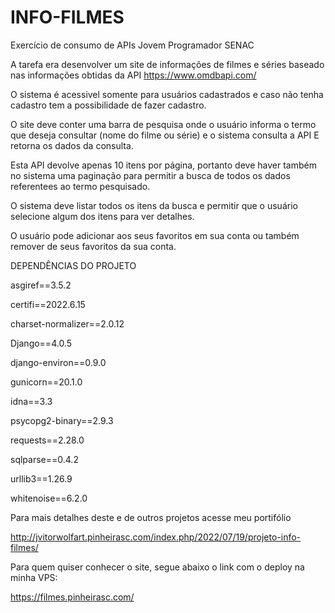 # INFO-FILMES

Exercício de consumo de APIs Jovem Programador SENAC

A tarefa era desenvolver um site de informações de filmes e séries baseado nas informações obtidas da API https://www.omdbapi.com/

O sistema é acessivel somente para usuários cadastrados e caso não tenha cadastro tem a possibilidade de fazer cadastro.

O site deve conter uma barra de pesquisa onde o usuário informa o termo que deseja consultar (nome do filme ou série) e o sistema consulta a API E retorna os dados da consulta.

Esta API devolve apenas 10 itens por página, portanto deve haver também no sistema uma paginação para permitir a busca de todos os dados referentees ao termo pesquisado.

O sistema deve listar todos os itens da busca e permitir que o usuário selecione algum dos itens para ver detalhes.

O usuário pode adicionar aos seus favoritos em sua conta ou também remover de seus favoritos da sua conta.

DEPENDÊNCIAS DO PROJETO

asgiref==3.5.2

certifi==2022.6.15

charset-normalizer==2.0.12

Django==4.0.5

django-environ==0.9.0

gunicorn==20.1.0

idna==3.3

psycopg2-binary==2.9.3

requests==2.28.0

sqlparse==0.4.2

urllib3==1.26.9

whitenoise==6.2.0

Para mais detalhes deste e de outros projetos acesse meu portifólio

http://jvitorwolfart.pinheirasc.com/index.php/2022/07/19/projeto-info-filmes/

Para quem quiser conhecer o site, segue abaixo o link com o deploy na minha VPS:

https://filmes.pinheirasc.com/
